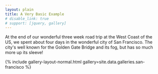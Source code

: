 ```yaml
---
layout: plain
title: A Very Basic Example
# disable_link: true
# support: [jquery, gallery]
---
```


At the end of our wonderful three week road trip at the West Coast of the US, we spent about four days in the wonderful city of San Francisco. The city's well known for the Golden Gate Bridge and its fog, but has so much more up its sleeve!

<head>
    <script src="https://cdnjs.cloudflare.com/ajax/libs/jquery/2.2.0/jquery.min.js"></script>
    <script src="https://cdnjs.cloudflare.com/ajax/libs/jquery-mousewheel/3.1.13/jquery.mousewheel.min.js"></script>
    <!-- <script src="https://cdnjs.cloudflare.com/ajax/libs/lightgallery/1.2.19/js/lightgallery-all.min.js"></script> -->
    <script src="https://cdn.jsdelivr.net/npm/lightgallery.js/dist/js/lightgallery.min.js"></script>
    <!-- <link rel="stylesheet" href="https://cdnjs.cloudflare.com/ajax/libs/lightgallery/1.2.19/css/lightgallery.min.css" /> -->
    <link rel="stylesheet" href="https://cdn.jsdelivr.net/npm/lightgallery.js/dist/css/lightgallery.min.css" />
    <script src="https://cdnjs.cloudflare.com/ajax/libs/jquery.isotope/3.0.0/isotope.pkgd.min.js"></script>
    <script src="https://cdnjs.cloudflare.com/ajax/libs/picturefill/3.0.2/picturefill.min.js"></script>
    <script src="https://cdnjs.cloudflare.com/ajax/libs/jquery.imagesloaded/4.1.0/imagesloaded.pkgd.min.js"></script>
    <!-- <link rel="stylesheet" href="https://cdn.jsdelivr.net/npm/lightgallery.js/dist/css/lightgallery.min.css" />
    <script src="https://cdn.jsdelivr.net/npm/lightgallery.js/dist/js/lightgallery.min.js"></script>
    <script src="https://ajax.googleapis.com/ajax/libs/jquery/3.5.1/jquery.min.js"></script>
    <script src="https://cdn.jsdelivr.net/npm/isotope-layout@3.0.6/dist/isotope.pkgd.min.js"></script>
    <script src="https://cdn.jsdelivr.net/npm/imagesloaded@4.1.4/imagesloaded.pkgd.min.js"></script> -->
</head>

{% include gallery-layout-normal.html gallery=site.data.galleries.san-francisco %}

<script>
$(document).ready(function() {
  $("#image-gallery").lightGallery({
    selector: '.image'
  });
  var $grid = $('#image-gallery').isotope({
    percentPosition: true,
    columnWidth: '#gallery-sizer',
    itemSelector: '.image-wrapper',
    layoutMode: 'masonry',
  });
  $grid.imagesLoaded().progress(function() {
    $grid.isotope('layout');
  });
});
</script>
